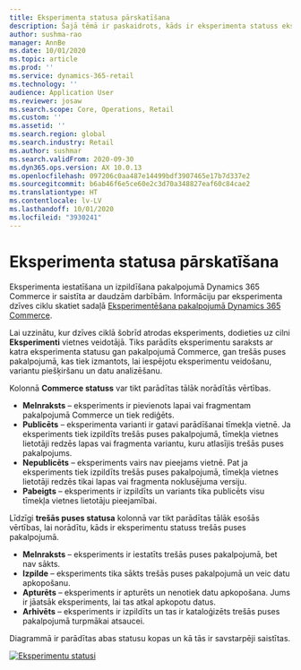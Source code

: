 ```yaml
---
title: Eksperimenta statusa pārskatīšana
description: Šajā tēmā ir paskaidrots, kāds ir eksperimenta statuss eksperimenta dzīves ciklā pakalpojumā Dynamics 365 Commerce.
author: sushma-rao
manager: AnnBe
ms.date: 10/01/2020
ms.topic: article
ms.prod: ''
ms.service: dynamics-365-retail
ms.technology: ''
audience: Application User
ms.reviewer: josaw
ms.search.scope: Core, Operations, Retail
ms.custom: ''
ms.assetid: ''
ms.search.region: global
ms.search.industry: Retail
ms.author: sushmar
ms.search.validFrom: 2020-09-30
ms.dyn365.ops.version: AX 10.0.13
ms.openlocfilehash: 097206c0aa487e14499bdf3907465e17b7d337e2
ms.sourcegitcommit: b6ab46f6e5ce60e2c3d70a348827eaf60c84cae2
ms.translationtype: HT
ms.contentlocale: lv-LV
ms.lasthandoff: 10/01/2020
ms.locfileid: "3930241"
---
```

# <a name="review-the-status-of-an-experiment"></a>Eksperimenta statusa pārskatīšana
Eksperimenta iestatīšana un izpildīšana pakalpojumā Dynamics 365 Commerce ir saistīta ar daudzām darbībām. Informāciju par eksperimenta dzīves ciklu skatiet sadaļā [Eksperimentēšana pakalpojumā Dynamics 365 Commerce](experimentation-overview.md).

Lai uzzinātu, kur dzīves ciklā šobrīd atrodas eksperiments, dodieties uz cilni **Eksperimenti** vietnes veidotājā. Tiks parādīts eksperimentu saraksts ar katra eksperimenta statusu gan pakalpojumā Commerce, gan trešās puses pakalpojumā, kas tiek izmantots, lai iespējotu eksperimentu veidošanu, variantu piešķiršanu un datu analizēšanu.

Kolonnā **Commerce statuss** var tikt parādītas tālāk norādītās vērtības. 
- **Melnraksts** – eksperiments ir pievienots lapai vai fragmentam pakalpojumā Commerce un tiek rediģēts.
- **Publicēts** – eksperimenta varianti ir gatavi parādīšanai tīmekļa vietnē. Ja eksperiments tiek izpildīts trešās puses pakalpojumā, tīmekļa vietnes lietotāji redzēs lapas vai fragmenta variantu, kuru atlasījis trešās puses pakalpojums.
- **Nepublicēts** – eksperiments vairs nav pieejams vietnē. Pat ja eksperiments tiek izpildīts trešās puses pakalpojumā, tīmekļa vietnes lietotāji redzēs tikai lapas vai fragmenta noklusējuma versiju.
- **Pabeigts** – eksperiments ir izpildīts un variants tika publicēts visu tīmekļa vietnes lietotāju pieejamībai.

Līdzīgi **trešās puses statusa** kolonnā var tikt parādītas tālāk esošās vērtības, lai norādītu, kāds ir eksperimentu statuss trešās puses pakalpojumā.
- **Melnraksts** – eksperiments ir iestatīts trešās puses pakalpojumā, bet nav sākts.
- **Izpilde** – eksperiments tika sākts trešās puses pakalpojumā un veic datu apkopošanu.
- **Apturēts** – eksperiments ir apturēts un nenotiek datu apkopošana. Jums ir jāatsāk eksperiments, lai tas atkal apkopotu datus.
- **Arhivēts** – eksperiments ir izpildīts un tas ir kataloģizēts trešās puses pakalpojumā turpmākai atsaucei.

Diagrammā ir parādītas abas statusu kopas un kā tās ir savstarpēji saistītas.

[ ![Eksperimentu statusi](./media/experimentation_statuses.svg) ](./media/experimentation_statuses.svg#lightbox)
